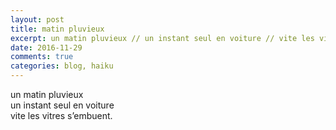 ```yaml
---
layout: post
title: matin pluvieux
excerpt: un matin pluvieux // un instant seul en voiture // vite les vitres s’embuent.
date: 2016-11-29 
comments: true
categories: blog, haiku 
---
```


un matin pluvieux <br>
un instant seul en voiture <br> 
vite les vitres s’embuent. 